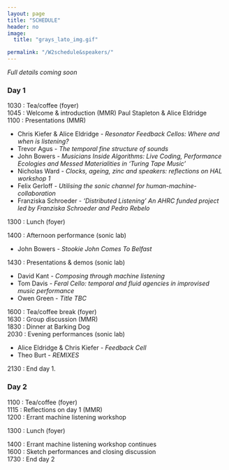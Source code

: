 ```yaml
---
layout: page
title: "SCHEDULE"
header: no
image:
  title: "grays_lato_img.gif"

permalink: "/W2schedule&speakers/"
---
```




*Full details coming soon*

### Day 1
1030 : Tea/coffee (foyer)     
1045 : Welcome & introduction (MMR) Paul Stapleton & Alice Eldridge   
1100 : Presentations (MMR)
+ Chris Kiefer & Alice Eldridge - _Resonator Feedback Cellos: Where and when is listening?_   
+ Trevor Agus - _The temporal fine structure of sounds_   
+ John Bowers - _Musicians Inside Algorithms: Live Coding, Performance Ecologies and Messed Materialities in ‘Turing Tape Music’_   
+ Nicholas Ward - _Clocks, ageing, zinc and speakers: reflections on HAL workshop 1_   
+ Felix Gerloff - _Utilising the sonic channel for human-machine-collaboration_   
+ Franziska Schroeder - _‘Distributed Listening’ An AHRC funded project led by Franziska Schroeder and Pedro Rebelo_   

1300 : Lunch (foyer)   

1400 : Afternoon performance (sonic lab)
+ John Bowers - _Stookie John Comes To Belfast_   

1430 : Presentations & demos (sonic lab)
+ David Kant - _Composing through machine listening_
+ Tom Davis - _Feral Cello: temporal and fluid agencies in improvised music performance_
+ Owen Green - _Title TBC_

1600 : Tea/coffee break (foyer)   
1630 : Group discussion (MMR)   
1830 : Dinner at Barking Dog   
2030 : Evening performances (sonic lab)
+ Alice Eldridge & Chris Kiefer - _Feedback Cell_
+ Theo Burt - _REMIXES_

2130 : End day 1.

### Day 2

1100 : Tea/coffee (foyer)   
1115 : Reflections on day 1 (MMR)   
1200 : Errant machine listening workshop  

1300 : Lunch (foyer)  

1400 : Errant machine listening workshop continues   
1600 : Sketch performances and closing discussion  
1730 : End day 2
